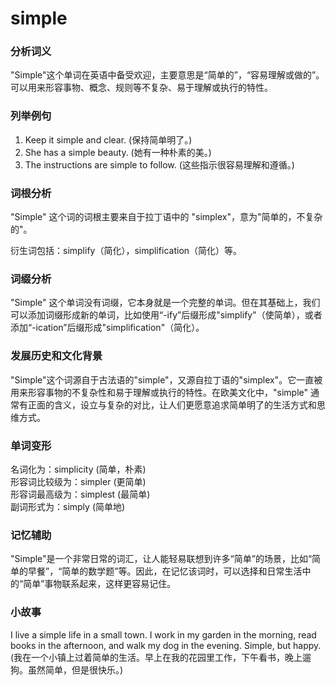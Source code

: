 # simple

### 分析词义

  

"Simple"这个单词在英语中备受欢迎，主要意思是“简单的”，“容易理解或做的”。可以用来形容事物、概念、规则等不复杂、易于理解或执行的特性。

  

### 列举例句

  

1.  Keep it simple and clear. (保持简单明了。)
2.  She has a simple beauty. (她有一种朴素的美。)
3.  The instructions are simple to follow. (这些指示很容易理解和遵循。)

  

### 词根分析

  

"Simple" 这个词的词根主要来自于拉丁语中的 "simplex"，意为"简单的，不复杂的"。

  

衍生词包括：simplify（简化），simplification（简化）等。

  

### 词缀分析

  

"Simple" 这个单词没有词缀，它本身就是一个完整的单词。但在其基础上，我们可以添加词缀形成新的单词，比如使用“-ify”后缀形成"simplify"（使简单），或者添加“-ication”后缀形成"simplification"（简化）。

  

### 发展历史和文化背景

  

"Simple"这个词源自于古法语的"simple"，又源自拉丁语的"simplex"。它一直被用来形容事物的不复杂性和易于理解或执行的特性。在欧美文化中，"simple" 通常有正面的含义，设立与复杂的对比，让人们更愿意追求简单明了的生活方式和思维方式。

  

### 单词变形

  

名词化为：simplicity (简单，朴素)  
形容词比较级为：simpler (更简单)  
形容词最高级为：simplest (最简单)  
副词形式为：simply (简单地)

  

### 记忆辅助

  

"Simple"是一个非常日常的词汇，让人能轻易联想到许多“简单”的场景，比如“简单的早餐”，“简单的数学题”等。因此，在记忆该词时，可以选择和日常生活中的“简单”事物联系起来，这样更容易记住。

  

### 小故事

  

I live a simple life in a small town. I work in my garden in the morning, read books in the afternoon, and walk my dog in the evening. Simple, but happy. (我在一个小镇上过着简单的生活。早上在我的花园里工作，下午看书，晚上遛狗。虽然简单，但是很快乐。)

